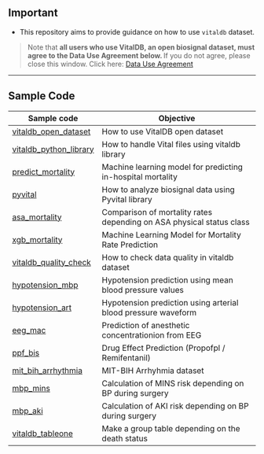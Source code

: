 ## Important
- This repository aims to provide guidance on how to use <code>vitaldb</code> dataset.

> Note that <b>all users who use VitalDB, an open biosignal dataset, must agree to the Data Use Agreement below. 
</b> If you do not agree, please close this window.
Click here: [Data Use Agreement](https://vitaldb.net/dataset/?query=overview&documentId=13qqajnNZzkN7NZ9aXnaQ-47NWy7kx-a6gbrcEsi-gak&sectionId=h.vcpgs1yemdb5)

<hr>

## Sample Code

|Sample code|Objective|
|-----------|---------|
|[vitaldb_open_dataset](./vitaldb_open_dataset.ipynb)|How to use VitalDB open dataset|
|[vitaldb_python_library](./vitaldb_python_library.ipynb)|How to handle Vital files using vitaldb library|
|[predict_mortality](./predict_mortality.ipynb)|Machine learning model for predicting in-hospital mortality|
|[pyvital](./pyvital.ipynb)|How to analyze biosignal data using Pyvital library|
|[asa_mortality](./asa_mortality.ipynb)|Comparison of mortality rates depending on ASA physical status class|
|[xgb_mortality](./xgb_mortality.ipynb)|Machine Learning Model for Mortality Rate Prediction|
|[vitaldb_quality_check](./vitaldb_quality_check.ipynb)|How to check data quality in vitaldb dataset|
|[hypotension_mbp](./hypotension_mbp.ipynb)|Hypotension prediction using mean blood pressure values|
|[hypotension_art](./hypotension_art.ipynb)|Hypotension prediction using arterial blood pressure waveform|
|[eeg_mac](./eeg_mac.ipynb)|Prediction of anesthetic concentrationion from EEG|
|[ppf_bis](./ppf_bis.ipynb)|Drug Effect Prediction (Propofpl / Remifentanil)|
|[mit_bih_arrhythmia](./mit_bih_arrhythmia.ipynb)|MIT-BIH Arrhyhmia dataset|
|[mbp_mins](./mbp_mins.ipynb)|Calculation of MINS risk depending on BP during surgery|
|[mbp_aki](./mbp_aki.ipynb)|Calculation of AKI risk depending on BP during surgery|
|[vitaldb_tableone](./vitaldb_tableone.ipynb)|Make a group table depending on the death status|


